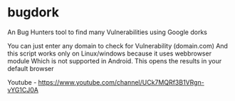 # bugdork
An Bug Hunters tool to find many Vulnerabilities using Google dorks

You can just enter any domain to check for Vulnerability (domain.com)
And this script works only on Linux/windows because it uses webbrowser module
Which is not supported in Android.
This opens the results in your default browser


Youtube - https://www.youtube.com/channel/UCk7MQRf3B1VRgn-vYG1CJ0A
